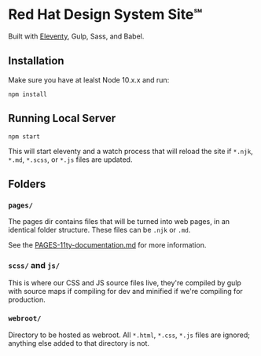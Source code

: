 # Red Hat Design System Site℠
Built with [Eleventy](https://www.11ty.io/), Gulp, Sass, and Babel.

## Installation
Make sure you have at lealst Node 10.x.x and run:

```shell
npm install
```

## Running Local Server
```
npm start
```

This will start eleventy and a watch process that will reload the site if `*.njk`, `*.md`, `*.scss`, or `*.js` files are updated.

## Folders

### `pages/`
The pages dir contains files that will be turned into web pages, in an identical folder structure. These files can be `.njk` or `.md`.

See the [PAGES-11ty-documentation.md](PAGES-11ty-documentation.md) for more information.

### `scss/` and `js/`

This is where our CSS and JS source files live, they're compiled by gulp with source maps if compiling for dev and minified if we're compiling for production.

### `webroot/`

Directory to be hosted as webroot. All `*.html`, `*.css`, `*.js` files are ignored; anything else added to that directory is not.